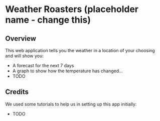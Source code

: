 # Weather Roasters (placeholder name - change this)

## Overview
This web application tells you the weather in a location of your choosing and will show you:
- A forecast for the next 7 days
- A graph to show how the temperature has changed...
- TODO

## Credits
We used some tutorials to help us in setting up this app initially:
- TODO

